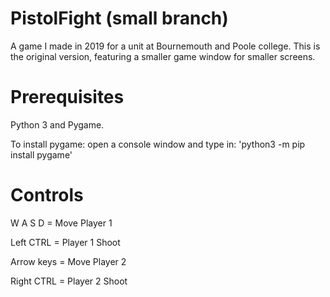 # PistolFight (small branch)
A game I made in 2019 for a unit at Bournemouth and Poole college.
This is the original version, featuring a smaller game window for smaller screens.

# Prerequisites
Python 3 and Pygame.

To install pygame: open a console window and type in: 'python3 -m pip install pygame'

# Controls
W A S D = Move Player 1

Left CTRL = Player 1 Shoot

Arrow keys = Move Player 2

Right CTRL = Player 2 Shoot

